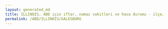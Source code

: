 ```yaml
---
layout: generated_md
title: ILLINOIS, ABD için iftar, namaz vakitleri ve hava durumu - ilçe/eyalet seç
permalink: /ABD/ILLINOIS/GALESBURG
---
```


<script type="text/javascript">
  var country = ABD;
  var city = ILLINOIS;
  var state = GALESBURG;
  var lat = 72;
  var lon = 21;
</script>

